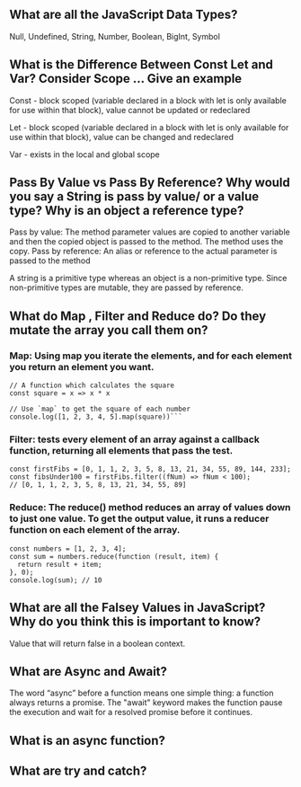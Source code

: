 ## What are all the JavaScript Data Types?
Null, Undefined, String, Number, Boolean, BigInt, Symbol

## What is the Difference Between Const Let and Var? Consider Scope ... Give an example
Const - block scoped (variable declared in a block with let  is only available for use within that block), value cannot be updated or redeclared

Let - block scoped (variable declared in a block with let  is only available for use within that block), value can be changed and redeclared

Var - exists in the local and global scope

## Pass By Value vs Pass By Reference? Why would you say a String is pass by value/ or a value type? Why is an object a reference type?
Pass by value: The method parameter values are copied to another variable and then the copied object is passed to the method. The method uses the copy. Pass by reference: An alias or reference to the actual parameter is passed to the method

A string is a primitive type whereas an object is a non-primitive type. Since non-primitive types are mutable, they are passed by reference.

## What do Map , Filter and Reduce do? Do they mutate the array you call them on?

### Map: Using map you iterate the elements, and for each element you return an element you want.

```
// A function which calculates the square
const square = x => x * x

// Use `map` to get the square of each number
console.log([1, 2, 3, 4, 5].map(square))```

```
### Filter: tests every element of an array against a callback function, returning all elements that pass the test.
```
const firstFibs = [0, 1, 1, 2, 3, 5, 8, 13, 21, 34, 55, 89, 144, 233];
const fibsUnder100 = firstFibs.filter((fNum) => fNum < 100);
// [0, 1, 1, 2, 3, 5, 8, 13, 21, 34, 55, 89]
```

### Reduce: The reduce() method reduces an array of values down to just one value. To get the output value, it runs a reducer function on each element of the array.

```
const numbers = [1, 2, 3, 4];
const sum = numbers.reduce(function (result, item) {
  return result + item;
}, 0);
console.log(sum); // 10
```
## What are all the Falsey Values in JavaScript? Why do you think this is important to know?
Value that will return false in a boolean context.


## What are Async and Await?
The word “async” before a function means one simple thing: a function always returns a promise. The "await" keyword makes the function pause the execution and wait for a resolved promise before it continues.

## What is an async function?
## What are try and catch?
